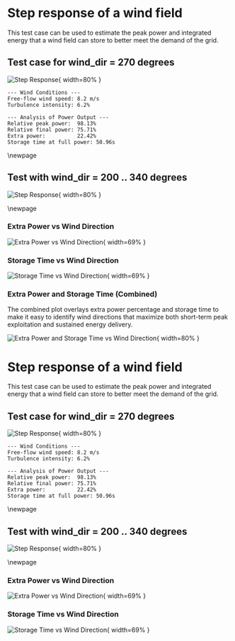 # Step response of a wind field

This test case can be used to estimate the peak power and integrated energy that a wind field can store to better meet the demand of the grid.

## Test case for wind_dir = 270 degrees

![Step Response](step_response_wind_dir_270.0.png){ width=80% }

```
--- Wind Conditions ---
Free-flow wind speed: 8.2 m/s
Turbulence intensity: 6.2%

--- Analysis of Power Output ---
Relative peak power:  98.13%
Relative final power: 75.71%
Extra power:          22.42%
Storage time at full power: 50.96s
```

\newpage

## Test with wind_dir = 200 .. 340 degrees

![Step Response](step_response_all_wind_directions.png){ width=80% }

\newpage

### Extra Power vs Wind Direction

![Extra Power vs Wind Direction](extra_power_vs_wind_dir.png){ width=69% }

### Storage Time vs Wind Direction

![Storage Time vs Wind Direction](storage_time_vs_wind_dir.png){ width=69% }

### Extra Power and Storage Time (Combined)

The combined plot overlays extra power percentage and storage time to make it easy to identify wind directions that maximize both short-term peak exploitation and sustained energy delivery.

![Extra Power and Storage Time vs Wind Direction](extra_power_and_storage_time_vs_wind_dir.png){ width=80% }

# Step response of a wind field

This test case can be used to estimate the peak power and integrated energy that a wind field can store to better meet the demand of the grid.

## Test case for wind_dir = 270 degrees

![Step Response](step_response_wind_dir_270.0.png){ width=80% }

```
--- Wind Conditions ---
Free-flow wind speed: 8.2 m/s
Turbulence intensity: 6.2%

--- Analysis of Power Output ---
Relative peak power:  98.13%
Relative final power: 75.71%
Extra power:          22.42%
Storage time at full power: 50.96s
```

\newpage

## Test with wind_dir = 200 .. 340 degrees

![Step Response](step_response_all_wind_directions.png){ width=80% }

\newpage

### Extra Power vs Wind Direction

![Extra Power vs Wind Direction](extra_power_vs_wind_dir.png){ width=69% }

### Storage Time vs Wind Direction

![Storage Time vs Wind Direction](storage_time_vs_wind_dir.png){ width=69% }


